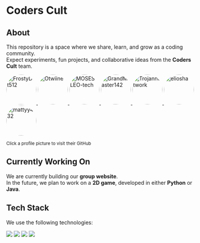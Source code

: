 # Coders Cult

## About

This repository is a space where we share, learn, and grow as a coding community.  
Expect experiments, fun projects, and collaborative ideas from the **Coders Cult** team.

<p>
  <a href="https://github.com/FrostyDot512" target="_blank">
    <img src="https://avatars.githubusercontent.com/FrostyDot512?v=4&size=80&u=rounded" width="80" height="80" style="border-radius:50%;" alt="FrostyDot512"/>
  </a>
  <a href="https://github.com/Otwiine" target="_blank">
    <img src="https://avatars.githubusercontent.com/Otwiine?v=4&size=80&u=rounded" width="80" height="80" style="border-radius:50%;" alt="Otwiine"/>
  </a>
  <a href="https://github.com/MOSES-LEO-tech" target="_blank">
    <img src="https://avatars.githubusercontent.com/MOSES-LEO-tech?v=4&size=80&u=rounded" width="80" height="80" style="border-radius:50%;" alt="MOSES-LEO-tech"/>
  </a>
  <a href="https://github.com/GrandMaster142" target="_blank">
    <img src="https://avatars.githubusercontent.com/GrandMaster142?v=4&size=80&u=rounded" width="80" height="80" style="border-radius:50%;" alt="GrandMaster142"/>
  </a>
  <a href="https://github.com/Trojannetwork" target="_blank">
    <img src="https://avatars.githubusercontent.com/Trojannetwork?v=4&size=80&u=rounded" width="80" height="80" style="border-radius:50%;" alt="Trojannetwork"/>
  </a>
  <a href="https://github.com/eliosha" target="_blank">
    <img src="https://avatars.githubusercontent.com/eliosha?v=4&size=80&u=rounded" width="80" height="80" style="border-radius:50%;" alt="eliosha"/>
  </a>
  <a href="https://github.com/mattyy432" target="_blank">
    <img src="https://avatars.githubusercontent.com/mattyy432?v=4&size=80&u=rounded" width="80" height="80" style="border-radius:50%;" alt="mattyy432"/>
  </a>
</p>

<p>
  <sub>Click a profile picture to visit their GitHub</sub>
</p>

## Currently Working On  

We are currently building our **group website**.  
In the future, we plan to work on a **2D game**, developed in either **Python** or **Java**.
## Tech Stack

We use the following technologies:

<p>
  <img src="https://img.shields.io/badge/Python-3670A0?style=for-the-badge&logo=python&logoColor=white" />
  <img src="https://img.shields.io/badge/Java-ED8B00?style=for-the-badge&logo=java&logoColor=white" />
  <img src="https://img.shields.io/badge/HTML5-E34F26?style=for-the-badge&logo=html5&logoColor=white" />
  <img src="https://img.shields.io/badge/CSS-1572B6?style=for-the-badge&logo=css&logoColor=white" />
</p>
